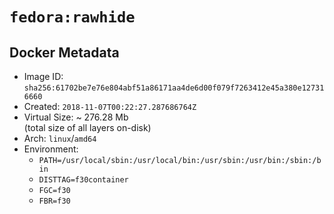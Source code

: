 # `fedora:rawhide`

## Docker Metadata

- Image ID: `sha256:61702be7e76e804abf51a86171aa4de6d00f079f7263412e45a380e127316660`
- Created: `2018-11-07T00:22:27.287686764Z`
- Virtual Size: ~ 276.28 Mb  
  (total size of all layers on-disk)
- Arch: `linux`/`amd64`
- Environment:
  - `PATH=/usr/local/sbin:/usr/local/bin:/usr/sbin:/usr/bin:/sbin:/bin`
  - `DISTTAG=f30container`
  - `FGC=f30`
  - `FBR=f30`
